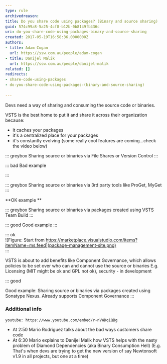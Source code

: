 ```yaml
---
type: rule
archivedreason: 
title: Do you share code using packages? (Binary and source sharing)
guid: 574c99a8-5a25-4cf8-b12b-0b8149fb436c
uri: do-you-share-code-using-packages-binary-and-source-sharing
created: 2017-05-19T16:58:36.0000000Z
authors:
- title: Adam Cogan
  url: https://ssw.com.au/people/adam-cogan
- title: Danijel Malik
  url: https://ssw.com.au/people/danijel-malik
related: []
redirects:
- share-code-using-packages
- do-you-share-code-using-packages-(binary-and-source-sharing)

---
```


Devs need a way of sharing and consuming the source code or binaries.

VSTS is the best home to put it and share it across their organization because:

<!--endintro-->



* it caches your packages
* it's a centralized place for your packages
* it's constantly evolving (some really cool features are coming...check the video below)



::: greybox
Sharing source or binaries via File Shares or Version Control
:::



::: bad
Bad example

:::



::: greybox
Sharing source or binaries via 3rd party tools like ProGet, MyGet
:::


**OK example
** 

::: greybox
Sharing source or binaries via packages created using VSTS Team Build
:::



::: good
Good example
:::


::: ok  
![Figure: Start from        https://marketplace.visualstudio.com/items?itemName=ms.feed](package-management-site.png)  
:::  

VSTS is about to add benefits like Component Governance, which allows policies to be set over who can and cannot use the source or binaries E.g. Licensing (MIT might be ok and GPL not ok), security - in development



::: good

Good example: Sharing source or binaries via packages created using Sonatype Nexus.
Already supports Component Governance
:::


### Additional info <br>      



`youtube: https://www.youtube.com/embed/r-nVWDq1QBg`
 

* At 2:50 Mario Rodriguez talks about the bad ways customers share code
* At 6:30 Mario explains to Danijel Malik how VSTS helps with the nasty problem of Diamond Dependencies (aka Binary Consumption Hell)   (E.g. That's when devs are trying to get the new version of say Newtonsoft v1.9 in all projects, but one at a time)
